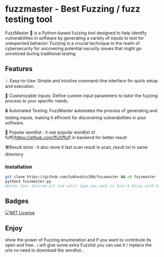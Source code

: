 # fuzzmaster - Best Fuzzing / fuzz testing tool
FuzzMaster 🚀 is a Python-based fuzzing tool designed to help identify vulnerabilities in software by generating a variety of inputs to test for unexpected behavior. Fuzzing is a crucial technique in the realm of cybersecurity for uncovering potential security issues that might go unnoticed during traditional testing

## Features

✨ Easy-to-Use: Simple and intuitive command-line interface for quick setup and execution.

🔎 Customizable Inputs: Define custom input parameters to tailor the fuzzing process to your specific needs.

🔒 Automated Testing: FuzzMaster automates the process of generating and testing inputs, making it efficient for discovering vulnerabilities in your software.

🔑 Popular wordlist : it use popular wordlist of fuff[!https://github.com/ffuf/ffuf] in backend for better result

🛠️Result store : it also store it last scan result in scan_result.txt in same directory

### Installation

```bash
git clone https://github.com/Subhashis360/fuzzmaster && cd fuzzmaster
python3 fuzzmaster.py
#Enter Your desired url and selct type you want to fuzz & Enjoy with Coffie
```

## Badges

[![MIT License](https://img.shields.io/badge/License-MIT-green.svg)](https://choosealicense.com/licenses/mit/)

## Enjoy
show the power of Fuzzing enumeration and if you want to contribute its open and free.. i will give some extra Fuzzlist you can use it / replace the urls no need to download the wordlist...
